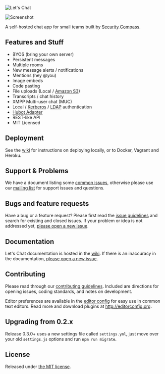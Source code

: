 ![Let's Chat](http://i.imgur.com/vDbhXul.png)

![Screenshot](http://i.imgur.com/C4uMD67.png)

A self-hosted chat app for small teams built by [Security Compass](http://securitycompass.com/).

## Features and Stuff

* BYOS (bring your own server)
* Persistent messages
* Multiple rooms
* New message alerts / notifications
* Mentions (hey @you)
* Image embeds
* Code pasting
* File uploads (Local / [Amazon S3](https://github.com/sdelements/lets-chat-s3))
* Transcripts / chat history
* XMPP Multi-user chat (MUC)
* Local / [Kerberos](https://github.com/sdelements/lets-chat-kerberos) / [LDAP](https://github.com/sdelements/lets-chat-ldap) authentication
* [Hubot Adapter](https://github.com/sdelements/hubot-lets-chat)
* REST-like API
* MIT Licensed


## Deployment

See the [wiki][wiki] for instructions on deploying locally, or to Docker, Vagrant and Heroku.


## Support & Problems

We have a document listing some [common issues][common-issues], otherwise please use our [mailing list][mailing-list] for support issues and questions.


## Bugs and feature requests

Have a bug or a feature request? Please first read the [issue guidelines][contributing] and search for existing and closed issues. If your problem or idea is not addressed yet, [please open a new issue][new-issue].


## Documentation

Let's Chat documentation is hosted in the [wiki]. If there is an inaccuracy in the documentation, [please open a new issue][new-issue].


## Contributing

Please read through our [contributing guidelines][contributing]. Included are directions for opening issues, coding standards, and notes on development.

Editor preferences are available in the [editor config][editorconfig] for easy use in common text editors. Read more and download plugins at <http://editorconfig.org>.


## Upgrading from 0.2.x

Release 0.3.0+ uses a new settings file called ```settings.yml```, just move over your old ```settings.js``` options and run ```npm run migrate```.


## License

Released under [the MIT license][license].


[wiki]: https://github.com/sdelements/lets-chat/wiki
[common-issues]: https://github.com/sdelements/lets-chat/blob/master/COMMON-ISSUES.md
[mailing-list]: https://groups.google.com/forum/#!forum/lets-chat-app
[tracker]: https://github.com/sdelements/lets-chat/issues
[contributing]: https://github.com/sdelements/lets-chat/blob/master/CONTRIBUTING.md
[new-issue]: https://github.com/sdelements/lets-chat/issues/new
[editorconfig]: https://github.com/sdelements/lets-chat/blob/master/.editorconfig
[license]: https://github.com/sdelements/lets-chat/blob/master/LICENSE
